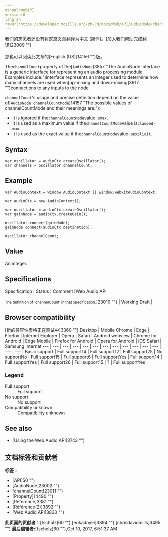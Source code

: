 ```yaml
---
manual:WebAPI
version:0
lang:zh
rawUrl:https://developer.mozilla.org/zh-CN/docs/Web/API/AudioNode/channelCount
---
```




<bdi>我们的志愿者还没有将这篇文章翻译为<bdi>中文 (简体)</bdi>。[加入我们帮助完成翻译]23009 "")<br></br>您也可以阅读此文章的[English (US)]14156 "")版。</bdi>






The`channelCount`property of the[`AudioNode`]3857 "The AudioNode interface is a generic interface for representing an audio processing module. Examples include:")interface represents an integer used to determine how many channels are used when[up-mixing and down-mixing]3917 "")connections to any inputs to the node.




`channelCount`&#39;s usage and precise definition depend on the value of[`AudioNode.channelCountMode`]14157 "The possible values of channelCountMode and their meanings are:"):


* It is ignored if the`channelCountMode`value is`max`.
* It is used as a maximum value if the`channelCountMode`value is`clamped-max`.
* It is used as the exact value if the`channelCountMode`value is`explicit`.

## Syntax<a name="Syntax"></a>

```
var oscillator = audioCtx.createOscillator();
var channels = oscillator.channelCount; 

```

## Example<a name="Example"></a>

```
var AudioContext = window.AudioContext || window.webkitAudioContext;

var audioCtx = new AudioContext();

var oscillator = audioCtx.createOscillator();
var gainNode = audioCtx.createGain();

oscillator.connect(gainNode);
gainNode.connect(audioCtx.destination);

oscillator.channelCount; 

```

## Value<a name="Value"></a>


An integer.


## Specifications<a name="Specifications"></a>
Specification | Status | Comment 
[Web Audio API<br></br><small>The definition of &#39;channelCount&#39; in that specification.</small>]23010 "") | Working Draft |  


## Browser compatibility<a name="Browser_compatibility"></a>
[新的兼容性表格正在测试中<i></i>]3360 "")
<abbr>Desktop<i></i></abbr> | <abbr>Mobile<i></i></abbr> 
<abbr>Chrome<i></i></abbr> | <abbr>Edge<i></i></abbr> | <abbr>Firefox<i></i></abbr> | <abbr>Internet Explorer<i></i></abbr> | <abbr>Opera<i></i></abbr> | <abbr>Safari<i></i></abbr> | <abbr>Android webview<i></i></abbr> | <abbr>Chrome for Android<i></i></abbr> | <abbr>Edge Mobile<i></i></abbr> | <abbr>Firefox for Android<i></i></abbr> | <abbr>Opera for Android<i></i></abbr> | <abbr>iOS Safari<i></i></abbr> | <abbr>Samsung Internet<i></i></abbr> 
 ---  |  ---  |  ---  |  ---  |  ---  |  ---  |  ---  |  ---  |  ---  |  ---  |  ---  |  ---  |  ---  |  ---  | 
Basic support | <abbr>Full support</abbr>14 | <abbr>Full support</abbr>12 | <abbr>Full support</abbr>25 | <abbr>No support</abbr>No | <abbr>Full support</abbr>15 | <abbr>Full support</abbr>6 | <abbr>Full support</abbr>Yes | <abbr>Full support</abbr>14 | <abbr>Full support</abbr>Yes | <abbr>Full support</abbr>26 | <abbr>Full support</abbr>15 | <abbr>?</abbr> | <abbr>Full support</abbr>Yes 


### Legend<a name="Legend"></a>
<dl><dt id=''><abbr>Full support</abbr></dt><dd>Full support</dd><dt id=''><abbr>No support</abbr></dt><dd>No support</dd><dt id=''><abbr>Compatibility unknown</abbr></dt><dd>Compatibility unknown</dd></dl>


## See also<a name="See_also"></a>

* [Using the Web Audio API]3743 "")



## 文档标签和贡献者
**标签：**
* [API]50 "")
* [AudioNode]23002 "")
* [channelCount]23011 "")
* [Property]14490 "")
* [Reference]3381 "")
* [Référence(2)]3892 "")
* [Web Audio API]3830 "")

**此页面的贡献者：**[fscholz]60 ""),[erikadoyle]3894 ""),[chrisdavidmills]3495 "")
**最后编辑者:**[fscholz]60 ""),<time>Oct 10, 2017, 6:51:37 AM</time>


